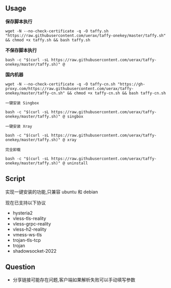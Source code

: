 ## Usage

__保存脚本执行__

```
wget -N --no-check-certificate -q -O taffy.sh "https://raw.githubusercontent.com/uerax/taffy-onekey/master/taffy.sh" && chmod +x taffy.sh && bash taffy.sh
```

__不保存脚本执行__

```
bash -c "$(curl -sL https://raw.githubusercontent.com/uerax/taffy-onekey/master/taffy.sh)" @
```

__国内机器__

```
wget -N --no-check-certificate -q -O taffy-cn.sh "https://gh-proxy.com/https://raw.githubusercontent.com/uerax/taffy-onekey/master/taffy-cn.sh" && chmod +x taffy-cn.sh && bash taffy-cn.sh
```

`一键安装 Singbox`

```
bash -c "$(curl -sL https://raw.githubusercontent.com/uerax/taffy-onekey/master/taffy.sh)" @ singbox
```

`一键安装 Xray`

```
bash -c "$(curl -sL https://raw.githubusercontent.com/uerax/taffy-onekey/master/taffy.sh)" @ xray
```

`完全卸载`

```
bash -c "$(curl -sL https://raw.githubusercontent.com/uerax/taffy-onekey/master/taffy.sh)" @ uninstall
```

## Script

实现一键安装的功能,只兼容 ubuntu 和 debian

现在已支持以下协议

- hysteria2
- vless-tls-reality
- vless-grpc-reality
- vless-h2-reality
- vmess-ws-tls
- trojan-tls-tcp
- trojan
- shadowsocket-2022


## Question

* 分享链接可能存在问题,客户端如果解析失败可以手动填写参数